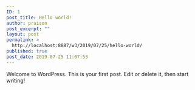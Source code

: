 ```yaml
---
ID: 1
post_title: Hello world!
author: praison
post_excerpt: ""
layout: post
permalink: >
  http://localhost:8887/w3/2019/07/25/hello-world/
published: true
post_date: 2019-07-25 11:07:53
---
```

<!-- wp:paragraph -->
<p>Welcome to WordPress. This is your first post. Edit or delete it, then start writing!</p>
<!-- /wp:paragraph -->